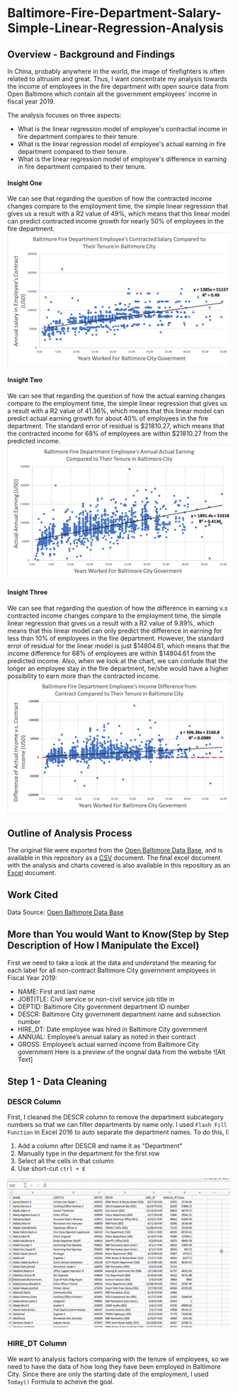 # Baltimore-Fire-Department-Salary-Simple-Linear-Regression-Analysis
## Overview - Background and Findings
In China, probably anywhere in the world, the image of firefighters is often related to altrusim and great. Thus, I want concentrate my analysis towards the income of employees in the fire department with open source data from Open Baltimore which contain all the government employees' income in fiscal year 2019.

The analysis focuses on three aspects:
* What is the linear regression model of employee's contractial income in fire department compares to their tenure.
* What is the linear regression model of employee's actual earning in fire department compared to their tenure.
* What is the linear regression model of employee's difference in earning in fire department compared to their tenure.
#### Insight One
We can see that regarding the question of how the contracted income changes compare to the employment time, the simple linear regression that gives us a result with a R2 value of 49%, which means that this linear model can predict contracted income growth for nearly 50% of employees in the fire department. 
![alt text](Baltimore_Fire_Department_Employee's_Contracted_Salary.png)
#### Insight Two
We can see that regarding the question of how the actual earning changes compare to the employment time, the simple linear regression that gives us a result with a R2 value of 41.36%, which means that this linear model can predict actual earning growth for about 40% of employees in the fire department. The standard error of residual is $21810.27, which means that the contracted income for 68% of employees are within $21810.27 from the predicted income.
![alt text](Baltimore_Fire_Department_Employee's_Annual_Actual_Earning.png)
#### Insight Three
We can see that regarding the question of how the difference in earning v.s contracted income changes compare to the employment time, the simple linear regression that gives us a result with a R2 value of 9.89%, which means that this linear model can only predict the difference in earning for less than 10% of employees in the fire department. However, the standard error of residual for the linear model is just $14804.61, which means that the income difference for 68% of employees are within $14804.61 from the predicted income. Also, when we look at the chart, we can conlude that the longer an employee stay in the fire department, he/she would have a higher possibility to earn more than the contracted income.
![alt text](Baltimore_Fire_Department_Employee's_Income_Difference_from_Contract.png)
## Outline of Analysis Process
The original file were exported from the [Open Baltimore Data Base](https://data.baltimorecity.gov/City-Government/Baltimore-City-Employee-Salaries-FY2019/6xv6-e66h), and is available in this repository as a [CSV](Baltimore_City_Employee_Salaries_FY2019.csv) document. The final excel document with the analysis and charts covered is also available in this repository as an [Excel](Baltimore_City_Employee_Salaries_FY2019.xlsx) document.

## Work Cited
Data Source: [Open Baltimore Data Base](https://data.baltimorecity.gov/City-Government/Baltimore-City-Employee-Salaries-FY2019/6xv6-e66h)

## More than You would Want to Know(Step by Step Description of How I Manipulate the Excel)
First we need to take a look at the data and understand the meaning for each label for all non-contract Baltimore City government employees in Fiscal Year 2019:
* NAME: First and last name
* JOBTITLE: Civil service or non-civil service job title in
* DEPTID: Baltimore City government department ID number
* DESCR: Baltimore City government department name and subsection number
* HIRE_DT: Date employee was hired in Baltimore City government
* ANNUAL: Employee’s annual salary as noted in their contract
* GROSS: Employee’s actual earned income from Baltimore City government
Here is a preview of the orignal data from the website
![Alt Text]
## Step 1 - Data Cleaning
### DESCR Column
First, I cleaned the DESCR column to remove the department subcategory numbers so that we can filter departments by name only. I used `Flash Fill Function` in Excel 2016 to auto separate the department names.
To do this, I:
1. Add a column after DESCR and name it as "Department"
2. Manually type in the department for the first row
3. Select all the cells in that column
4. Use short-cut `ctrl + E`

![alt text](out.gif)
### HIRE_DT Column
We want to analysis factors comparing with the tenure of employees, so we need to have the data of how long they have been employed in Baltimore City. Since there are only the starting date of the employment, I used `Today()` Formula to acheive the goal.

